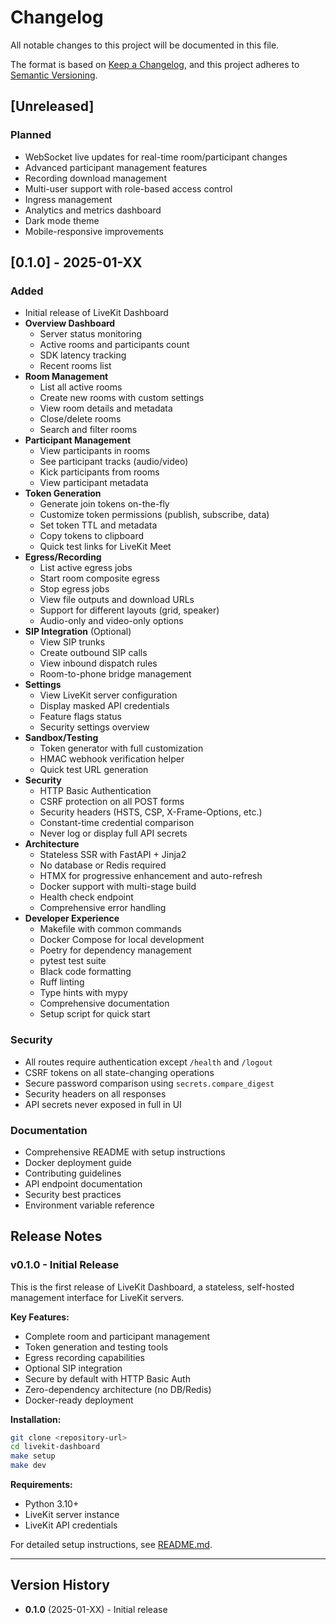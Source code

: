 # Changelog

All notable changes to this project will be documented in this file.

The format is based on [Keep a Changelog](https://keepachangelog.com/en/1.0.0/),
and this project adheres to [Semantic Versioning](https://semver.org/spec/v2.0.0.html).

## [Unreleased]

### Planned

- WebSocket live updates for real-time room/participant changes
- Advanced participant management features
- Recording download management
- Multi-user support with role-based access control
- Ingress management
- Analytics and metrics dashboard
- Dark mode theme
- Mobile-responsive improvements

## [0.1.0] - 2025-01-XX

### Added

- Initial release of LiveKit Dashboard
- **Overview Dashboard**
  - Server status monitoring
  - Active rooms and participants count
  - SDK latency tracking
  - Recent rooms list
- **Room Management**
  - List all active rooms
  - Create new rooms with custom settings
  - View room details and metadata
  - Close/delete rooms
  - Search and filter rooms
- **Participant Management**
  - View participants in rooms
  - See participant tracks (audio/video)
  - Kick participants from rooms
  - View participant metadata
- **Token Generation**
  - Generate join tokens on-the-fly
  - Customize token permissions (publish, subscribe, data)
  - Set token TTL and metadata
  - Copy tokens to clipboard
  - Quick test links for LiveKit Meet
- **Egress/Recording**
  - List active egress jobs
  - Start room composite egress
  - Stop egress jobs
  - View file outputs and download URLs
  - Support for different layouts (grid, speaker)
  - Audio-only and video-only options
- **SIP Integration** (Optional)
  - View SIP trunks
  - Create outbound SIP calls
  - View inbound dispatch rules
  - Room-to-phone bridge management
- **Settings**
  - View LiveKit server configuration
  - Display masked API credentials
  - Feature flags status
  - Security settings overview
- **Sandbox/Testing**
  - Token generator with full customization
  - HMAC webhook verification helper
  - Quick test URL generation
- **Security**
  - HTTP Basic Authentication
  - CSRF protection on all POST forms
  - Security headers (HSTS, CSP, X-Frame-Options, etc.)
  - Constant-time credential comparison
  - Never log or display full API secrets
- **Architecture**
  - Stateless SSR with FastAPI + Jinja2
  - No database or Redis required
  - HTMX for progressive enhancement and auto-refresh
  - Docker support with multi-stage build
  - Health check endpoint
  - Comprehensive error handling
- **Developer Experience**
  - Makefile with common commands
  - Docker Compose for local development
  - Poetry for dependency management
  - pytest test suite
  - Black code formatting
  - Ruff linting
  - Type hints with mypy
  - Comprehensive documentation
  - Setup script for quick start

### Security

- All routes require authentication except `/health` and `/logout`
- CSRF tokens on all state-changing operations
- Secure password comparison using `secrets.compare_digest`
- Security headers on all responses
- API secrets never exposed in full in UI

### Documentation

- Comprehensive README with setup instructions
- Docker deployment guide
- Contributing guidelines
- API endpoint documentation
- Security best practices
- Environment variable reference

## Release Notes

### v0.1.0 - Initial Release

This is the first release of LiveKit Dashboard, a stateless, self-hosted management interface for LiveKit servers.

**Key Features:**

- Complete room and participant management
- Token generation and testing tools
- Egress recording capabilities
- Optional SIP integration
- Secure by default with HTTP Basic Auth
- Zero-dependency architecture (no DB/Redis)
- Docker-ready deployment

**Installation:**

```bash
git clone <repository-url>
cd livekit-dashboard
make setup
make dev
```

**Requirements:**

- Python 3.10+
- LiveKit server instance
- LiveKit API credentials

For detailed setup instructions, see [README.md](README.md).

---

## Version History

- **0.1.0** (2025-01-XX) - Initial release
